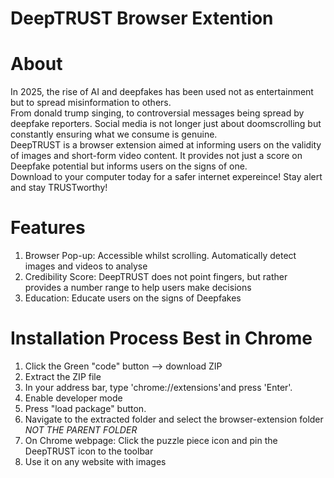 # DeepTRUST Browser Extention<br>
# About
In 2025, the rise of AI and deepfakes has been used not as entertainment but to spread misinformation to others.<br>
From donald trump singing, to controversial messages being spread by deepfake reporters. Social media is not longer just about doomscrolling but constantly ensuring what we consume is genuine.<br>
DeepTRUST is a browser extension aimed at informing users on the validity of images and short-form video content. It provides not just a score on Deepfake potential but informs users on the signs of one.<br>
Download to your computer today for a safer internet expereince! Stay alert and stay TRUSTworthy!<br>

# Features
1. Browser Pop-up: Accessible whilst scrolling. Automatically detect images and videos to analyse
2. Credibility Score: DeepTRUST does not point fingers, but rather provides a number range to help users make decisions
3. Education: Educate users on the signs of Deepfakes

# Installation Process Best in Chrome
1. Click the Green "code" button --> download ZIP
2. Extract the ZIP file
3. In your address bar, type 'chrome://extensions'and press 'Enter'.
4. Enable developer mode
5. Press "load package" button.
6.  Navigate to the extracted folder and select the browser-extension folder *NOT THE PARENT FOLDER*
7.  On Chrome webpage: Click the puzzle piece icon and pin the DeepTRUST icon to the toolbar
8.  Use it on any website with images

